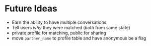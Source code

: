 # Future Ideas

- Earn the ability to have multiple conversations
- Tell users _why_ they were matched (both from same state)
- private profile for matching, public for sharing
- move `partner_name` to profile table and have anonymous be a flag
